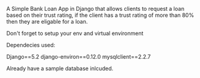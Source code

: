 A Simple Bank Loan App in Django that allows clients to request a loan based on their trust rating, if the client has a trust rating of more than 80% then they are eligable for a loan.

Don't forget to setup your env and virtual environment

Dependecies used:

Django==5.2
django-environ==0.12.0
mysqlclient==2.2.7


Already have a sample database inlcuded.
